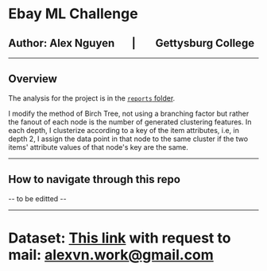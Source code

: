 <h1>Ebay ML Challenge</h1>

<h2>Author: Alex Nguyen &nbsp;&nbsp;&nbsp;&nbsp;&nbsp;&nbsp;| &nbsp;&nbsp;&nbsp;&nbsp;&nbsp;&nbsp; Gettysburg College</h2>

-----------

<h2>Overview</h2>

The analysis for the project is in the [`reports` folder](./reports/).

I modify the method of Birch Tree, not using a branching factor but rather the fanout of each node is the number of generated clustering features. In each depth, I clusterize according to a key of the item attributes, i.e, in depth 2, I assign the data point in that node to the same cluster if the two items' attribute values of that node's key are the same.

-----------

<h2>How to navigate through this repo</h2>

-- to be editted --


--------------
# Dataset: [This link](https://drive.google.com/drive/folders/1p6LZ45a2Q-hp6EezD3X72oe8kmBuxhpk?usp=sharing) with request to mail: alexvn.work@gmail.com